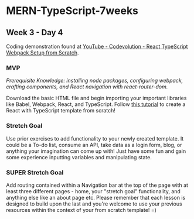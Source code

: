 # MERN-TypeScript-7weeks

## Week 3 - Day 4
Coding demonstration found at [YouTube - Codevolution - React TypeScript Webpack Setup from Scratch](https://www.youtube.com/watch?v=Elpu7CIuqjY&list=PLC3y8-rFHvwiWPS2RO3BKotLRfgg_8WEo).

### MVP

*Prerequisite Knowledge: installing node packages, configuring webpack, crafting components, and React navigation with react-router-dom.*

Download the basic HTML file and begin importing your important libraries like Babel, Webpack, React, and TypeScript. Follow [this tutorial](https://www.youtube.com/watch?v=Elpu7CIuqjY&list=PLC3y8-rFHvwiWPS2RO3BKotLRfgg_8WEo) to create a React with TypeScript template from scratch! 

### Stretch Goal
Use prior exercises to add functionality to your newly created template. It could be a To-do list, consume an API, take data as a login form, blog, or anything your imagination can come up with! Just have some fun and gain some experience inputting variables and manipulating state.

### SUPER Stretch Goal
Add routing contained within a Navigation bar at the top of the page with at least three different pages - home, your "stretch goal" functionality, and anything else like an about page etc. Please remember that each lesson is designed to build upon the last and you're welcome to use your previous resources within the context of your from scratch template! =) 
